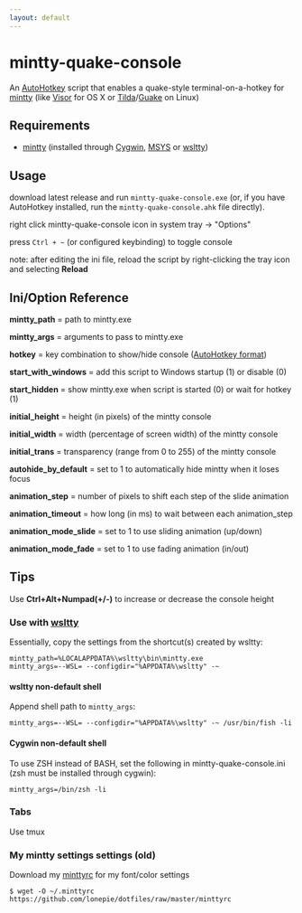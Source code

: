 ```yaml
---
layout: default
---
```

# mintty-quake-console

An [AutoHotkey](http://www.autohotkey.com/) script that enables a quake-style terminal-on-a-hotkey for [mintty](https://github.com/mintty/) (like [Visor](http://visor.binaryage.com/) for OS X or [Tilda](https://github.com/lanoxx/tilda)/[Guake](http://guake.org/) on Linux)

## Requirements
- [mintty](https://github.com/mintty/) (installed through [Cygwin](http://www.cygwin.com), [MSYS](http://www.mingw.org/wiki/MSYS) or [wsltty](https://github.com/mintty/wsltty))

## Usage
download latest release and run ```mintty-quake-console.exe``` (or, if you have AutoHotkey installed, run the ```mintty-quake-console.ahk``` file directly).

right click mintty-quake-console icon in system tray -> "Options"

press ```Ctrl + ~``` (or configured keybinding) to toggle console

note: after editing the ini file, reload the script by right-clicking the tray icon and selecting **Reload**

## Ini/Option Reference
**mintty_path** = path to mintty.exe

**mintty_args** = arguments to pass to mintty.exe

**hotkey** = key combination to show/hide console ([AutoHotkey format](https://www.autohotkey.com/docs/Hotkeys.htm))

**start_with_windows** = add this script to Windows startup (1) or disable (0)

**start_hidden** = show mintty.exe when script is started (0) or wait for hotkey (1)

**initial_height** = height (in pixels) of the mintty console

**initial_width** = width (percentage of screen width) of the mintty console

**initial_trans** = transparency (range from 0 to 255) of the mintty console

**autohide_by_default** = set to 1 to automatically hide mintty when it loses focus

**animation_step** = number of pixels to shift each step of the slide animation

**animation_timeout** = how long (in ms) to wait between each animation_step

**animation_mode_slide** = set to 1 to use sliding animation (up/down)

**animation_mode_fade** = set to 1 to use fading animation (in/out)

## Tips

Use **Ctrl+Alt+Numpad(+/-)** to increase or decrease the console height

### Use with [wsltty](https://github.com/mintty/wsltty)
Essentially, copy the settings from the shortcut(s) created by wsltty:
```
mintty_path=%LOCALAPPDATA%\wsltty\bin\mintty.exe
mintty_args=--WSL= --configdir="%APPDATA%\wsltty" -~
```
#### wsltty non-default shell
Append shell path to ```mintty_args```:
```
mintty_args=--WSL= --configdir="%APPDATA%\wsltty" -~ /usr/bin/fish -li
```

#### Cygwin non-default shell
To use ZSH instead of BASH, set the following in mintty-quake-console.ini (zsh must be installed through cygwin):
```
mintty_args=/bin/zsh -li
```

### Tabs
Use tmux

### My mintty settings settings (old)
Download my [minttyrc](https://github.com/lonepie/dotfiles/raw/master/minttyrc) for my font/color settings
```
$ wget -O ~/.minttyrc https://github.com/lonepie/dotfiles/raw/master/minttyrc
```